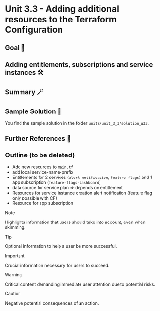 # Unit 3.3 - Adding additional resources to the Terraform Configuration


## Goal 🎯

## Adding entitlements, subscriptions and service instances 🛠️

## Summary 🪄


## Sample Solution 🛟

You find the sample solution in the folder `units/unit_3_3/solution_u33`.

## Further References 📝

## Outline (to be deleted)

- Add new resources to `main.tf`
- add local service-name-prefix
- Entitlements for 2 services (`alert-notification`, `feature-flags`) and 1 app subscription (`feature-flags-dashboard`)
- data source for service plan => depends on entitlement
- Resources for service instance creation alert notification (feature flag only possible with CF)
- Resource for app subscription


> [!NOTE]
> Highlights information that users should take into account, even when skimming.

> [!TIP]
> Optional information to help a user be more successful.

> [!IMPORTANT]
> Crucial information necessary for users to succeed.

> [!WARNING]
> Critical content demanding immediate user attention due to potential risks.

> [!CAUTION]
> Negative potential consequences of an action.
